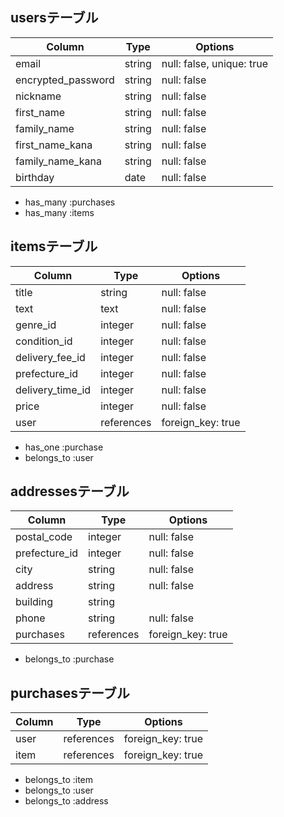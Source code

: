 ## usersテーブル
| Column             | Type   | Options                   |
| ------------------ | ------ | ------------------------- |
| email              | string | null: false, unique: true |
| encrypted_password | string | null: false               |
| nickname           | string | null: false               |
| first_name         | string | null: false               |
| family_name        | string | null: false               |
| first_name_kana    | string | null: false               |
| family_name_kana   | string | null: false               |
| birthday           | date   | null: false               |

- has_many :purchases
- has_many :items

## itemsテーブル
| Column              | Type        | Options           |
| ------------------- | ----------- | ----------------- |
| title               | string      | null: false       |
| text                | text        | null: false       |
| genre_id            | integer     | null: false       |
| condition_id        | integer     | null: false       |
| delivery_fee_id     | integer     | null: false       |
| prefecture_id       | integer     | null: false       |
| delivery_time_id    | integer     | null: false       |
| price               | integer     | null: false       |
| user                | references  | foreign_key: true |

- has_one :purchase
- belongs_to :user

## addressesテーブル
| Column          | Type       | Options           |
| --------------- | -----------| ----------------- |
| postal_code     | integer    | null: false       |
| prefecture_id   | integer    | null: false       |
| city            | string     | null: false       |
| address         | string     | null: false       |
| building        | string     |                   |
| phone           | string     | null: false       |
| purchases       | references | foreign_key: true |

- belongs_to :purchase

## purchasesテーブル
| Column | Type       | Options           |
| ------ | -----------| ----------------- |
| user   | references | foreign_key: true |
| item   | references | foreign_key: true |

- belongs_to :item
- belongs_to :user
- belongs_to :address